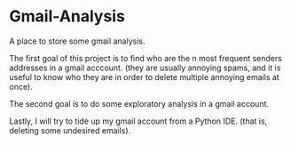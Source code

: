 # Gmail-Analysis

A place to store some gmail analysis. 

The first goal of this project is to find who are the n most frequent senders addresses in a gmail acccount. (they are usually annoying spams, and it is useful to know who they are in order to delete multiple annoying emails at once).

The second goal is to do some exploratory analysis in a gmail account. 

Lastly, I will try to tide up my gmail account from a Python IDE. (that is, deleting some undesired emails).

